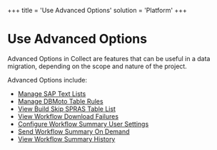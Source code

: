 +++
title = 'Use Advanced Options'
solution = 'Platform'
+++

# Use Advanced Options

Advanced Options in Collect are features that can be useful in a data
migration, depending on the scope and nature of the project.

Advanced Options include:

  - [Manage SAP Text Lists](Manage_SAP_Text_List.htm)
  - [Manage DBMoto Table Rules](../Page_Desc/DBMoto_Table_Rules.htm)
  - [View Build Skip SPRAS Table
    List](View_Build_Skip_SPRAS_Table_List.htm)
  - [View Workflow Download
    Failures](View_Workflow_Download_Failures.htm)
  - [Configure Workflow Summary User
    Settings](Configure_Workflow_Summary_User_Settings.htm)
  - [Send Workflow Summary On
    Demand](Send_Workflow_Summary_On_Demand.htm)
  - [View W](View_Workflow_Summary_History.htm)[orkflow Summary
    History](View_Workflow_Summary_History.htm)
